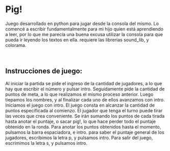 ﻿# Pig!
Juego desarrollado en python para jugar desde la consola del mismo.
Lo comencé a escribir  fundamentalmente para mi hijo quien está aprendiendo a leer, por lo que me parecía una buena excusa utilizar la consola para que pueda ir leyendo los textos en ella.
requiere las librerías sound_lib, y colorama.

<br>

## Instrucciones de juego:
Al iniciar la partida se pide el ingreso de la cantidad de jugadores, a lo que hay que escribir el número y pulsar intro.
Seguidamente pide la cantidad de puntos de meta, a lo que realizamos el mismo proceso anterior.
Luego tiepamos los nombres, y al finalizar cada uno de ellos avanzamos con intro.
Iniciamos el juego con intro.
El juego consta en alcanzar la cantidad de puntos especificada al comienzo.
El jugador que tenga el turno puede tirar las veces que crea conveniente.
Se irán sumando los puntos de cada tirada hasta anotar el puntaje, o sacar pig!, lo que hace perder todo el puntaje obtenido en la ronda.
Para anotar los puntos obtenidos hasta el momento, pulsamos la barra espaciadora, e intro.
para saber el puntaje general de los jugadores, escribimos la letra p, y pulsamos intro.
Para salir del juego, escrimimos la letra s, y pulsamos intro.


